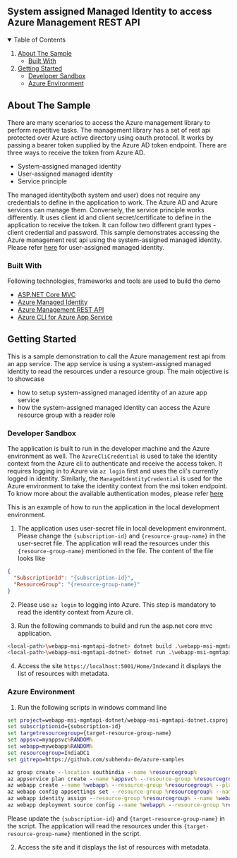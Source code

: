 ## System assigned Managed Identity to access Azure Management REST API
<!-- TABLE OF CONTENTS -->
<details open="open">
  <summary>Table of Contents</summary>
  <ol>
    <li>
      <a href="#about-the-sample">About The Sample</a>
       <ul>
            <li><a href="#built-with">Built With</a></li>
       </ul>
    </li>
    <li>
      <a href="#getting-started">Getting Started</a>
      <ul>
        <li><a href="#developer-sandbox">Developer Sandbox</a></li>
        <li><a href="#azure-environment">Azure Environment</a></li>
      </ul>
    </li>
  </ol>
</details>

## About The Sample

There are many scenarios to access the Azure management library to perform repetitive tasks. The management library has a set of rest api protected over Azure active directory using oauth protocol. It works by passing a bearer token supplied by the Azure AD token endpoint. There are three ways to receive the token from Azure AD.

- System-assigned managed identity
- User-assigned managed identity
- Service principle

The managed identity(both system and user) does not require any credentials to define in the application to work. The Azure AD and Azure services can manage them. Conversely, the service principle works differently. It uses client id and client secret/certificate to define in the application to receive the token. It can follow two different grant types - client credential and password. 
This sample demonstrates accessing the Azure management rest api using the system-assigned managed identity. Please refer [here](/webapp-usrmsi-mgmtapi-dotnet/README.md) for user-assigned managed identity.

### Built With

Following technologies, frameworks and tools are used to build the demo
* [ASP.NET Core MVC](https://dotnet.microsoft.com/apps/aspnet)
* [Azure Managed Identity](https://docs.microsoft.com/en-us/azure/active-directory/managed-identities-azure-resources/overview)
* [Azure Management REST API](https://github.com/Azure/azure-sdk-for-net)
* [Azure CLI for Azure App Service](https://docs.microsoft.com/en-us/cli/azure/webapp?view=azure-cli-latest)

## Getting Started

This is a sample demonstration to call the Azure management rest api from an app service. The app service is using a system-assigned managed identity to read the resources under a resource group. The main objective is to showcase

- how to setup system-assigned managed identity of an azure app service
- how the system-assigned managed identity can access the Azure resource group with a reader role

### Developer Sandbox

The application is built to run in the developer machine and the Azure environment as well. The ```AzureCliCredential``` is used to take the identity context from the Azure cli to authenticate and receive the access token. It requires logging in to Azure via ```az login``` first and uses the cli's currently logged in identity. Similarly, the ```ManagedIdentityCredential``` is used for the Azure environment to take the identity context from the msi token endpoint. To know more about the available authentication modes, please refer [here](https://docs.microsoft.com/en-us/dotnet/api/overview/azure/identity-readme)

This is an example of how to run the application in the local development environment.

1. The application uses user-secret file in local development environment. Please change the ```{subscription-id}``` and ```{resource-group-name}``` in the user-secret file. The application will read the resources under this ```{resource-group-name}``` mentioned in the file. The content of the file looks like

```json
{
  "SubscriptionId": "{subscription-id}",
  "ResourceGroup": "{resource-group-name}"
}
```

2. Please use  ```az login``` to logging into Azure. This step is mandatory to read the identity context from Azure cli.

3. Run the following commands to build and run the asp.net core mvc application.

 ```sh
<local-path>\webapp-msi-mgmtapi-dotnet> dotnet build .\webapp-msi-mgmtapi-dotnet.csproj -c Release
<local-path>\webapp-msi-mgmtapi-dotnet> dotnet run .\webapp-msi-mgmtapi-dotnet.csproj -c Release 
```

4. Access the site ```https://localhost:5001/Home/Index```and it displays the list of resources with metadata.

### Azure Environment

1. Run the following scripts in windows command line

```bat
set project=webapp-msi-mgmtapi-dotnet/webapp-msi-mgmtapi-dotnet.csproj
set subscriptionid={subscription-id}
set targetresourcegroup={target-resource-group-name}
set appsvc=myappsvc%RANDOM%
set webapp=mywebapp%RANDOM%
set resourcegroup=IndiaDC1
set gitrepo=https://github.com/subhendu-de/azure-samples

az group create --location southindia --name %resourcegroup%
az appservice plan create --name %appsvc% --resource-group %resourcegroup% --sku FREE
az webapp create --name %webapp% --resource-group %resourcegroup% --plan %appsvc%
az webapp config appsettings set --resource-group %resourcegroup% --name %webapp% --settings SubscriptionId=%subscriptionid% ResourceGroup=%targetresourcegroup% PROJECT=%project%
az webapp identity assign --resource-group %resourcegroup% --name %webapp% --role reader --scope /subscriptions/%subscriptionid%/%targetresourcegroup%
az webapp deployment source config --name %webapp% --resource-group %resourcegroup% --repo-url %gitrepo% --branch main --manual-integration
```

Please update the ```{subscription-id}``` and ```{target-resource-group-name}``` in the script. The application will read the resources under this ```{target-resource-group-name}``` mentioned in the script.

2. Access the site and it displays the list of resources with metadata.
